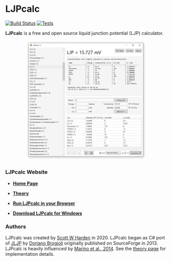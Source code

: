 # LJPcalc

[![Build Status](https://dev.azure.com/swharden/swharden/_apis/build/status/swharden.LJPcalc?branchName=master)](https://dev.azure.com/swharden/swharden/_build/latest?definitionId=7&branchName=master)
[![Tests](https://img.shields.io/azure-devops/tests/swharden/swharden/7?label=Tests&logo=azure%20pipelines)](https://dev.azure.com/swharden/swharden/_build/latest?definitionId=7&branchName=master)

**LJPcalc** is a free and open source liquid junction potential (LJP) calculator.

<div align="center">
  <a href='https://swharden.com/LJPcalc/'><img src='src/LJPcalc/screenshot.png' width='75%'></a>
</div>

### LJPcalc Website

* [**Home Page**](https://swharden.com/software/LJPcalc)

* [**Theory**](https://swharden.com/software/LJPcalc/theory.md.html)

* [**Run LJPcalc in your Browser**](https://swharden.com/software/LJPcalc/app)

* [**Download LJPcalc for Windows**](https://swharden.com/software/LJPcalc/download.md.html)

### Authors
LJPcalc was created by [Scott W Harden](http://swharden.com/) in 2020. LJPcalc began as C# port of [JLJP](https://github.com/swharden/JLJP) by [Doriano Brogioli](https://sites.google.com/site/dbrogioli/) originally published on SourceForge in 2013. LJPcalc is heavily influenced by [Marino et al., 2014](https://arxiv.org/abs/1403.3640). See the [theory page](https://swharden.com/software/LJPcalc/theory.md.html) for implementation details.